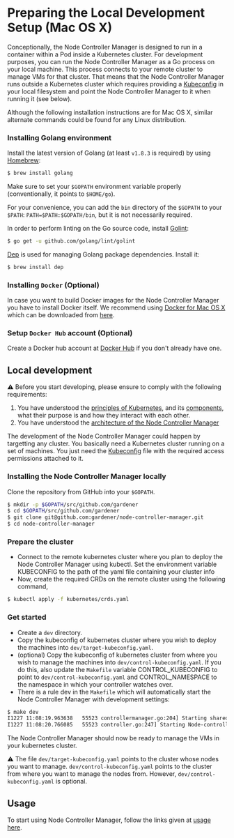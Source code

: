 # Preparing the Local Development Setup (Mac OS X)

Conceptionally, the Node Controller Manager is designed to run in a container within a Pod inside a Kubernetes cluster. For development purposes, you can run the Node Controller Manager as a Go process on your local machine. This process connects to your remote cluster to manage VMs for that cluster. That means that the Node Controller Manager runs outside a Kubernetes cluster which requires providing a [Kubeconfig](https://kubernetes.io/docs/tasks/access-application-cluster/authenticate-across-clusters-kubeconfig/) in your local filesystem and point the Node Controller Manager to it when running it (see below). 

Although the following installation instructions are for Mac OS X, similar alternate commands could be found for any Linux distribution.

### Installing Golang environment
Install the latest version of Golang (at least `v1.8.3` is required) by using [Homebrew](https://brew.sh/):

```bash
$ brew install golang
```

Make sure to set your `$GOPATH` environment variable properly (conventionally, it points to `$HOME/go`).

For your convenience, you can add the `bin` directory of the `$GOPATH` to your `$PATH`: `PATH=$PATH:$GOPATH/bin`, but it is not necessarily required.

In order to perform linting on the Go source code, install [Golint](https://github.com/golang/lint):

```bash
$ go get -u github.com/golang/lint/golint
```

[Dep](https://github.com/golang/dep) is used for managing Golang package dependencies. Install it:
```bash
$ brew install dep
```

### Installing `Docker` (Optional)
In case you want to build Docker images for the Node Controller Manager you have to install Docker itself. We recommend using [Docker for Mac OS X](https://docs.docker.com/docker-for-mac/) which can be downloaded from [here](https://download.docker.com/mac/stable/Docker.dmg).

### Setup `Docker Hub` account (Optional)
Create a Docker hub account at [Docker Hub](https://hub.docker.com/) if you don't already have one.

## Local development

:warning: Before you start developing, please ensure to comply with the following requirements:

1. You have understood the [principles of Kubernetes](https://kubernetes.io/docs/concepts/), and its [components](https://kubernetes.io/docs/concepts/overview/components/), what their purpose is and how they interact with each other.
1. You have understood the [architecture of the Node Controller Manager](../design/README.md)

The development of the Node Controller Manager could happen by targetting any cluster. You basically need a Kubernetes cluster running on a set of machines. You just need the [Kubeconfig](https://kubernetes.io/docs/tasks/access-application-cluster/authenticate-across-clusters-kubeconfig/) file with the required access permissions attached to it.

### Installing the Node Controller Manager locally
Clone the repository from GitHub into your `$GOPATH`.

```bash
$ mkdir -p $GOPATH/src/github.com/gardener
$ cd $GOPATH/src/github.com/gardener
$ git clone git@github.com:gardener/node-controller-manager.git
$ cd node-controller-manager
```

### Prepare the cluster

- Connect to the remote kubernetes cluster where you plan to deploy the Node Controller Manager using kubectl. Set the environment variable KUBECONFIG to the path of the yaml file containing your cluster info
- Now, create the required CRDs on the remote cluster using the following command,
```bash
$ kubectl apply -f kubernetes/crds.yaml
```

### Get started

- Create a `dev` directory. 
- Copy the kubeconfig of kubernetes cluster where you wish to deploy the machines into `dev/target-kubeconfig.yaml`.
- (optional) Copy the kubeconfig of kubernetes cluster from where you wish to manage the machines into `dev/control-kubeconfig.yaml`. If you do this, also update the `Makefile` variable CONTROL_KUBECONFIG to point to `dev/control-kubeconfig.yaml` and CONTROL_NAMESPACE to the namespace in which your controller watches over.
- There is a rule dev in the `Makefile` which will automatically start the Node Controller Manager with development settings:

```bash
$ make dev
I1227 11:08:19.963638   55523 controllermanager.go:204] Starting shared informers
I1227 11:08:20.766085   55523 controller.go:247] Starting Node-controller-manager
```

The Node Controller Manager should now be ready to manage the VMs in your kubernetes cluster.

:warning: The file `dev/target-kubeconfig.yaml` points to the cluster whose nodes you want to manage. `dev/control-kubeconfig.yaml` points to the cluster from where you want to manage the nodes from. However, `dev/control-kubeconfig.yaml` is optional.


## Usage

To start using Node Controller Manager, follow the links given at [usage here](../README.md).
